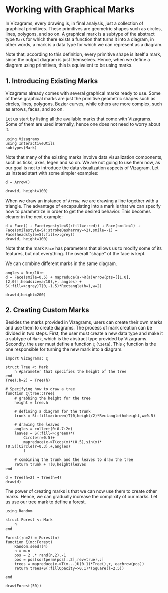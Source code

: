 # Working with Graphical Marks

In Vizagrams, every drawing is, in final analysis, just a collection of
graphical primitives. These primitives are geometric shapes such as
circles, lines, polygons, and so on. A graphical mark is a subtype of
the abstract type `Mark` for which there exists a function that turns it
into a diagram, in other words, a mark is a data type for which we can
represent as a diagram.

Note that, according to this definition, every primitive shape is itself
a mark, since the output diagram is just themselves. Hence, when we
define a diagram using primitives, this is equivalent to be using marks.

## 1. Introducing Existing Marks

Vizagrams already comes with several graphical marks ready to use. Some
of these graphical marks are just the primitive geometric shapes such as
circles, lines, polygons, Bezier curves, while others are more complex,
such as arrows, faces, and so on.

Let us start by listing all the available marks that come with
Vizagrams. Some of them are used internally, hence one does not need to
worry about it.

```@example 1
using Vizagrams
using InteractiveUtils
subtypes(Mark)
```

Note that many of the existing marks involve data visualization
components, such as ticks, axes, legen and so on. We are not going to
use them now, as our goal is not to introduce the data visualization
aspects of Vizagram. Let us instead start with some simpler examples:

```@example 1
d = Arrow()

draw(d, height=100)
```

When we draw an instance of `Arrow`, we are drawing a line together with
a triangle. The advantage of encapsulating into a mark is that we can
specify how to parametrize in order to get the desired behavior. This
becomes clearer in the next example:

```@example 1
d = Face() → Face(eyestyle=S(:fill=>:red)) → Face(smile=1) → Face(smilestyle=S(:strokeDasharray=>2),smile=-1) → Face(headstyle=S(:fill=>:grey))
draw(d, height=100)
```

Note that the mark `Face` has parameters that allows us to modify some
of its features, but not everything. The overall "shape" of the face is
kept.

We can combine different marks in the same diagram.

```@example 1
angles = 0:π/10:π
d = Face(smile=0.5) + mapreduce(a->R(a)Arrow(pts=[[1,0],[2,0]],headsize=a/10),+, angles) + S(:fill=>:grey)T(0,-1.5)*Rectangle(h=1,w=2)

draw(d,height=200)
```

## 2. Creating Custom Marks

Besides the marks provided in Vizagrams, users can create their own
marks and use them to create diagrams. The process of mark creation can
be divided in two steps. First, the user must create a new data type and
make it a subtype of `Mark`, which is the abstract type provided by
Vizagrams. Secondly, the user must define a function `ζ`
(`\zeta`). This `ζ` function is the one responsible for turning
the new mark into a diagram.

```@example 1
import Vizagrams: ζ

struct Tree <: Mark
    h #parameter that specifies the height of the tree
end
Tree(;h=2) = Tree(h)

# Specifying how to draw a tree
function ζ(tree::Tree)
    # grabbing the height for the tree
    height = tree.h

    # defining a diagram for the trunk
    trunk = S(:fill=>:brown)T(0,height/2)*Rectangle(h=height,w=0.5)

    # drawing the leaves
    angles = collect(0:0.7:2π)
    leaves = S(:fill=>:green)*(
        Circle(r=0.5)+
        mapreduce(x->T(cos(x)*(0.5),sin(x)*(0.5))Circle(r=0.3),+,angles)
        )
    
    # combining the trunk and the leaves to draw the tree
    return trunk + T(0,height)leaves
end

d = Tree(h=2) → Tree(h=4)
draw(d)
```


The power of creating marks is that we can now use them to create other
marks. Hence, we can gradually increase the complixity of our marks. Let
us use our tree mark to define a forest.

```@example 1
using Random

struct Forest <: Mark
    n
end

Forest(;n=2) = Forest(n)
function ζ(m::Forest)
    Random.seed!(4)
    n = m.n
    pos = 2 .* rand(n,2).-1
    pos = pos[sortperm(pos[:,2],rev=true),:]
    trees = mapreduce(x->T(x...)U(0.1)*Tree(),+, eachrow(pos))
    return trees+S(:fillOpacity=>0.1)*(Square(l=2.5))

end

draw(Forest(50))
```

